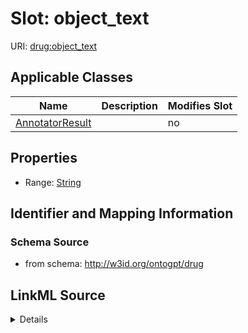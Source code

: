 

# Slot: object_text

URI: [drug:object_text](http://w3id.org/ontogpt/drug/object_text)



<!-- no inheritance hierarchy -->





## Applicable Classes

| Name | Description | Modifies Slot |
| --- | --- | --- |
| [AnnotatorResult](AnnotatorResult.md) |  |  no  |







## Properties

* Range: [String](String.md)





## Identifier and Mapping Information







### Schema Source


* from schema: http://w3id.org/ontogpt/drug




## LinkML Source

<details>
```yaml
name: object_text
from_schema: http://w3id.org/ontogpt/drug
rank: 1000
alias: object_text
owner: AnnotatorResult
domain_of:
- AnnotatorResult
range: string

```
</details>